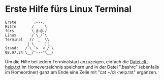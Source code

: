 
# Erste Hilfe fürs Linux Terminal

```
Erste        .---.
Hilfe       /     \
fürs        \.@-@./
Linux       /`\_/`\
Terminal   //  _  \\
          | \     )|_
Stand:   /`\_`>  <_/ \
08.07.24 \__/'---'\__/
```

Um die Hilfe bei jedem Terminalstart anzuzeigen, einfach die [Datei cli-help.txt](https://github.com/diplomendstadium/Linux-Terminal/raw/main/cli-help.txt) im Homeverzeichnis speichern und in der Datei ".bashrc" (ebenfalls im Homeordner) ganz am Ende eine Zeile mit "cat ~/cli-help.txt" ergänzen.
